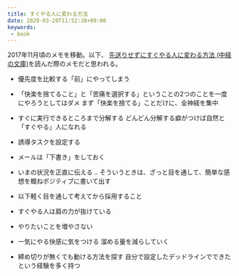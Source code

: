 ```yaml
---
title: すぐやる人に変わる方法
date: 2020-03-28T11:52:38+09:00
keywords:
 - book
---
```


2017年11月頃のメモを移動。以下、
[先送りせずにすぐやる人に変わる方法 (中経の文庫)](https://www.amazon.co.jp/%E5%85%88%E9%80%81%E3%82%8A%E3%81%9B%E3%81%9A%E3%81%AB%E3%81%99%E3%81%90%E3%82%84%E3%82%8B%E4%BA%BA%E3%81%AB%E5%A4%89%E3%82%8F%E3%82%8B%E6%96%B9%E6%B3%95-%E4%B8%AD%E7%B5%8C%E3%81%AE%E6%96%87%E5%BA%AB-%E4%BD%90%E3%80%85%E6%9C%A8-%E6%AD%A3%E6%82%9F-ebook/dp/B00ARBMSQG)を読んだ際のメモだと思われる。

- 優先度を比較する「前」にやってしまう
- 「快楽を捨てること」と「苦痛を選択する」ということの2つのことを一度にやろうとしてはダメ まず「快楽を捨てる」ことだけに、全神経を集中
- すぐに実行できるところまで分解する どんどん分解する癖がつけば自然と「すぐやる」人になれる
- 誘導タスクを設定する
- メールは「下書き」をしておく
- いまの状況を正直に伝える .. そういうときは、ざっと目を通して、簡単な感想を概ねポジティブに書いて出す

- 以下軽く目を通して考えてから採用すること
- すぐやる人は肩の力が抜けている
- やりたいことを増やさない
- 一気にやる快感に気をつける 溜める量を減らしていく
- 締め切りが無くても動ける方法を探す 自分で設定したデッドラインでできたという経験を多く持つ

